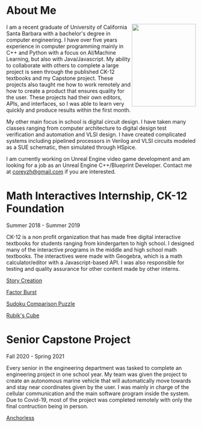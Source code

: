 # About Me
<img align="right" width="170" height="220" src="https://user-images.githubusercontent.com/95654612/148268886-b29e96f8-a525-4616-b808-6bfdf072a633.JPEG">
I am a recent graduate of University of California Santa Barbara with a bachelor's degree in computer engineering. I have over five years experience in computer programming mainly in C++ and Python with a focus on AI/Machine Learning, but also with Java/Javascript. My ability to collaborate with others to complete a large project is seen through the published CK-12 textbooks and my Capstone project. These projects also taught me how to work remotely and how to create a product that ensures quality for the user. These projects had their own editors, APIs, and interfaces, so I was able to learn very quickly and produce results within the first month.

My other main focus in school is digital circuit design. I have taken many classes ranging from computer architecture to digital design test verification and automation and VLSI design. I have created complicated systems including pipelined processors in Verilog and VLSI circuits modeled as a SUE schematic, then simulated through HSpice. 

I am currently working on Unreal Engine video game development and am looking for a job as an Unreal Engine C++/Blueprint Developer. Contact me at coreyzh@gmail.com if you are interested.

# Math Interactives Internship, CK-12 Foundation
Summer 2018 - Summer 2019

CK-12 is a non profit organization that has made free digital interactive textbooks for students ranging from kindergarten to high school. I designed many of the interactive programs in the middle and high school math textbooks. The interactives were made with Geogebra, which is a math calculator/editor with a Javascript-based API. I was also responsible for testing and quality assurance for other content made by other interns.

[Story Creation](https://flexbooks.ck12.org/cbook/ck-12-interactive-middle-school-math-6-for-ccss/section/3.9/primary/lesson/dividing-fractions-with-diagrams-msm6-ccss/)

[Factor Burst](https://flexbooks.ck12.org/cbook/ck-12-interactive-middle-school-math-6-for-ccss/section/6.9/primary/lesson/distributive-property-4424293-msm6-ccss/)

[Sudoku Comparison Puzzle](https://flexbooks.ck12.org/cbook/ck-12-interactive-middle-school-math-6-for-ccss/section/8.1/primary/lesson/comparing-integers-4424305-msm6-ccss/)

[Rubik's Cube](https://flexbooks.ck12.org/cbook/ck-12-interactive-middle-school-math-7-for-ccss/section/6.5/primary/lesson/surface-area-of-cubes-and-rectangular-prisms-4424737-msm7-ccss/)

# Senior Capstone Project
Fall 2020 - Spring 2021

Every senior in the engineering department was tasked to complete an engineering project in one school year. My team was given the project to create an autonomous marine vehicle that will automatically move towards and stay near coordinates given by the user. I was mainly in charge of the cellular communication and the main software program inside the system. Due to Covid-19, most of the project was completed remotely with only the final contruction being in person.

[Anchorless](https://sites.google.com/view/anchorless/home)
